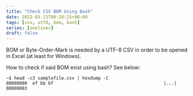 ```yaml
---
title: "Check CSV BOM Using Bash"
date: 2022-03-21T00:20:25+08:00
tags: [csv, utf8, bom, bash]
series: [oneliner]
draft: false
---
```


BOM or Byte-Order-Mark is needed by a UTF-8 CSV in order to be opened in Excel (at least for Windows).

How to check if said BOM exist using bash? See below:
```
~$ head -c3 samplefile.csv | hexdump -C
00000000  ef bb bf                                          |...|
00000003
```
